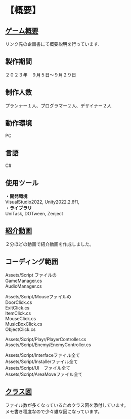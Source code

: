 # 【概要】  
## [ゲーム概要](https://drive.google.com/drive/folders/15wsUJrFbPkfpdOk34nMoEsn4MKNgJcPf)  
リンク先の企画書にて概要説明を行っています.  
  
## 製作期間   
２０２３年　９月５日～９月２９日  
  
## 制作人数  
プランナー１人、プログラマー２人、デザイナー２人  
  
## 動作環境  
PC  
  
## 言語  
C#  
  
## 使用ツール    
**・開発環境**   
VisualStudio2022, Unity2022.2.6f1,  
**・ライブラリ**  
UniTask, DOTween, Zenject  
  
## [紹介動画](https://drive.google.com/drive/folders/1AcwpgEDliHenzU-d1eYSm1XN4SiEZIyk)   
２分ほどの動画で紹介動画を作成しました。  
  
## コーディング範囲  
Assets/Script ファイルの  
GameManager.cs  
AudioManager.cs  
  
Assets/Script/Mouseファイルの  
DoorClick.cs  
ExitClick.cs  
ItemClick.cs  
MouseClick.cs  
MusicBoxClick.cs  
ObjectClick.cs  
  
Assets/Script/Playr/PlayerController.cs  
Assets/Script/Enemy/EnemyController.cs  
  
Assets/Script/Interfaceファイル全て  
Assets/Script/Installerファイル全て  
Assets/Script/UI　ファイル全て  
Assets/Script/AreaMoveファイル全て   
  
## [クラス図](https://drive.google.com/drive/folders/1jZlRsVeTlWX7V5AJS-kh8xS7-BP63Vtn)  
ファイル数が多くなっているためクラス図を添付しています。  
メモ書き程度なので少々雑な図になっています。  
